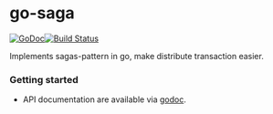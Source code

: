 # go-saga

[![GoDoc](https://godoc.org/github.com/lysu/go-saga?status.svg)](https://godoc.org/github.com/lysu/go-saga)[![Build Status](https://travis-ci.org/lysu/go-saga.svg?branch=master)](https://travis-ci.org/lysu/go-saga)

Implements sagas-pattern in go, make distribute transaction easier.

### Getting started

- API documentation are available via [godoc](https://godoc.org/github.com/lysu/go-saga).
